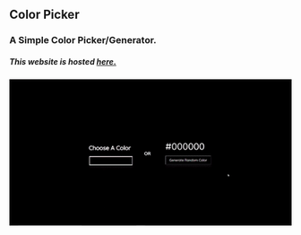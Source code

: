 
## Color Picker
### A Simple Color Picker/Generator.

##### *This website is hosted [here.](priyanshpsalian.github.io/color-picker/)*

![Color Picker Demo](color-picker-demo.gif)
